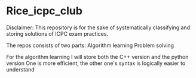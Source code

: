 # Rice_icpc_club


Disclaimer: This repository is for the sake of systematically classifying and storing solutions of ICPC exam practices. 

The repos consists of two parts:
  Algorithm learning
  Problem solving
 
 For the algorithm learning
  I will store both the C++ version and the python version
    One is more efficient, the other one's syntax is logically easier to understand
